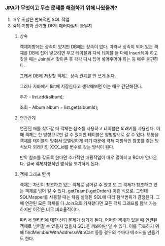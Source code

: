 ### JPA가 무엇이고 무슨 문제를 해결하기 위해 나왔을까?
1. 매우 귀찮은 반복적인 SQL 작업
2. 객체 지향과 관계형 DB의 패러다임의 불일치
    1. 상속
        
        객체지향에는 상속이 있지만 DB에는 상속이 없다. 따라서 상속이 되어 있는 객체를 DB에 집어 넣으려면 부모 테이블과 자식 테이블 둘 다에 Insert해야 하고 찾을 때는 Join해서 찾아온 후 각각 다시 집어 넣어주어야 하는 등 매우 불편하다.
        
        그래서 DB에 저장할 객체는 상속 관계를 안 쓰게 된다.
        
        그러나 자바에서 list에 저장한다고 생각해보면 이는 매우 간단해진다. 
        
        추가 - list.add(album);
        
        조회 - Album album = list.get(albumId);
        
    2. 연관관계
        
        연관된 애를 찾아갈 때 객체는 참조를 사용하고 테이블은 외래키를 사용한다. 이 때 객체는 한 방향으로만 갈 수 있지만 테이블은 양방향으로 갈 수 있다. 보통을 객체를 테이블의 맞춰서 모델링하게 되기 때문에 객체 지향적인 참조를 갖는 방식보다 외래키인 XXX_id를 변수로 갖는 방식이 된다.
        
        만약 참조를 갖도록 한다면 추가적인 매핑작업이 매우 많아지고 ROI가 안나온다. 결국 객체지향적인 방식을 포기하게 된다.
        
    3. 객체 그래프 탐색
        
        객체는 자신이 참조하고 있는 객체로 넘어갈 수 있고 또 그 객체가 참조하고 있는 객체로 넘어 갈 수 있다. getTeam().getOrder() 이런 식으로. 그런데 SQLMapper를 사용할 때는 처음 실행된 SQL에 따라 탐색범위가 결정된다. 그 때 연관된 모든 객체를 다 Join으로 가져왔다면 모든 객체 그래프를 탐색 가능하지만 이것은 너무 비효율적이다. 
        
        따라서 엔티티에 대한 신뢰 문제가 생기게 된다. 어떠한 객체가 있을 때 연관된 객체로 넘어갈 수 있을지 없을지 SQL을 까봐야만 알 수 있다. 이를 극복하기 위해 findMemberWithAddressWithCart 등등 경우의 수마다 메소드를 만들기도 한다.